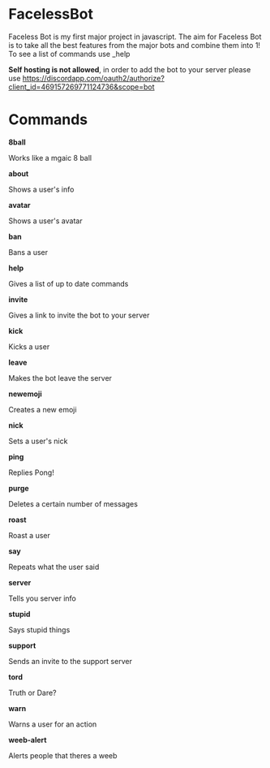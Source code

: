 # FacelessBot
Faceless Bot is my first major project in javascript. The aim for Faceless Bot is to take all the best features from the major bots and combine them into 1! To see a list of commands use \_help

**Self hosting is not allowed**, in order to add the bot to your server please use https://discordapp.com/oauth2/authorize?client_id=469157269771124736&scope=bot
# Commands
**8ball**

Works like a mgaic 8 ball

**about** 

Shows a user's info

**avatar**

Shows a user's avatar

**ban**

Bans a user

**help**

Gives a list of up to date commands

**invite**

Gives a link to invite the bot to your server

**kick**

Kicks a user

**leave**

Makes the bot leave the server

**newemoji**

Creates a new emoji

**nick**

Sets a user's nick

**ping**

Replies Pong!

**purge**

Deletes a certain number of messages

**roast**

Roast a user

**say**

Repeats what the user said

**server**

Tells you server info

**stupid**

Says stupid things

**support**

Sends an invite to the support server

**tord**

Truth or Dare?

**warn**

Warns a user for an action

**weeb-alert**

Alerts people that theres a weeb
